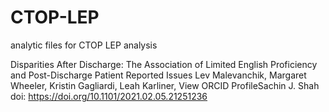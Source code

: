 # CTOP-LEP
analytic files for CTOP LEP analysis 

Disparities After Discharge: The Association of Limited English Proficiency and Post-Discharge Patient Reported Issues
Lev Malevanchik, Margaret Wheeler, Kristin Gagliardi, Leah Karliner, View ORCID ProfileSachin J. Shah
doi: https://doi.org/10.1101/2021.02.05.21251236 
